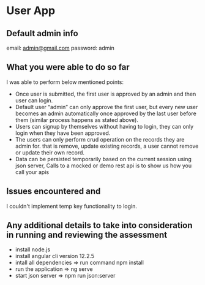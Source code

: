 # User App

## Default admin info

 email: admin@gmail.com
 password: admin


## What you were able to do so far

I was able to perform below mentioned points:

- Once user is submitted, the first user is approved by an admin and then user can login.
- Default user “admin” can only approve the first user, but every new user becomes an admin automatically once approved by the last user before them (similar process happens as stated above).
- Users can signup by themselves without having to login, they can only login when they have been approved.
- The users can only perform crud operation on the records they are admin for. that is remove, update existing records, a user cannot remove or update their own record.
- Data can be persisted temporarily based on the current session using json server, Calls to a mocked or demo rest api is to show us how you call your apis

## Issues encountered and

I couldn't implement temp key functionality to login.

## Any additional details to take into consideration in running and reviewing the assessment

- install node.js
- install angular cli version 12.2.5
- intall all dependencies => run command npm install
- run the application => ng serve
- start json server => npm run json:server


